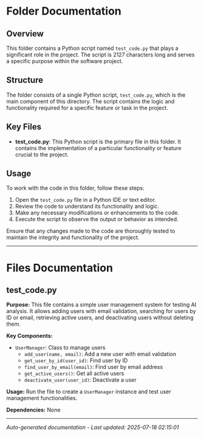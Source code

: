 # Folder Documentation

## Overview
This folder contains a Python script named `test_code.py` that plays a significant role in the project. The script is 2127 characters long and serves a specific purpose within the software project.

## Structure
The folder consists of a single Python script, `test_code.py`, which is the main component of this directory. The script contains the logic and functionality required for a specific feature or task in the project.

## Key Files
- **test_code.py**: This Python script is the primary file in this folder. It contains the implementation of a particular functionality or feature crucial to the project.

## Usage
To work with the code in this folder, follow these steps:
1. Open the `test_code.py` file in a Python IDE or text editor.
2. Review the code to understand its functionality and logic.
3. Make any necessary modifications or enhancements to the code.
4. Execute the script to observe the output or behavior as intended.

Ensure that any changes made to the code are thoroughly tested to maintain the integrity and functionality of the project.

---

# Files Documentation

## test_code.py

**Purpose:** This file contains a simple user management system for testing AI analysis. It allows adding users with email validation, searching for users by ID or email, retrieving active users, and deactivating users without deleting them.

**Key Components:**
- `UserManager`: Class to manage users
  - `add_user(name, email)`: Add a new user with email validation
  - `get_user_by_id(user_id)`: Find user by ID
  - `find_user_by_email(email)`: Find user by email address
  - `get_active_users()`: Get all active users
  - `deactivate_user(user_id)`: Deactivate a user

**Usage:** Run the file to create a `UserManager` instance and test user management functionalities.

**Dependencies:** None

---
*Auto-generated documentation - Last updated: 2025-07-18 02:15:01*
